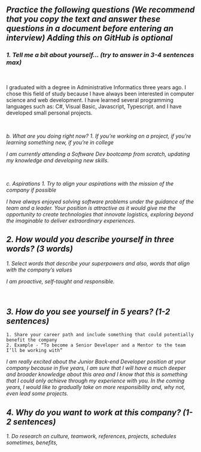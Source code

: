 ## _Practice the following questions (We recommend that you copy the text and answer these questions in a document before entering an interview) Adding this on GitHub is optional_<br>

### _1. Tell me a bit about yourself... (try to answer in 3-4 sentences max)_

<br>

<p>I graduated with a degree in Administrative Informatics three years ago. I chose this field of study because I have always been interested in computer science and web development. I have learned several programming languages such as: C#, Visual Basic, Javascript, Typescript. and I have developed small personal projects.</p><br>

 _b. What are you doing right now?_
     _1. If you’re working on a project, if you’re learning something new, if you’re in college_

_I am currently attending a Software Dev bootcamp from scratch, updating my knowledge and developing new skills._

<br>

 _c. Aspirations_
   _1. Try to align your aspirations with the mission of the company if possible_<br>
   
_I have always enjoyed solving software problems under the guidance of the team and a leader. Your position is attractive as it would give me the opportunity to create technologies that innovate logistics, exploring beyond the imaginable to deliver extraordinary experiences._<br>

## _2. How would you describe yourself in three words? (3 words)_
   _1. Select words that describe your superpowers and also, words that align with the company’s values_<br>
   
 _I am proactive, self-taught and responsible._
 
 <br>
 
## _3. How do you see yourself in 5 years? (1-2 sentences)_
    1. Share your career path and include something that could potentially benefit the company
    2. Example - “To become a Senior Developer and a Mentor to the team I’ll be working with”
    
_I am really excited about the Junior Back-end Developer position at your company because in five years, I am sure that I will have a much deeper and broader knowledge about this area and I know that this is something that I could only achieve through my experience with you. In the coming years, I would like to gradually take on more responsibility and, why not, even lead some projects._<br>

## _4. Why do you want to work at this company? (1-2 sentences)_
   _1. Do research on culture, teamwork, references, projects, schedules sometimes, benefits,_

